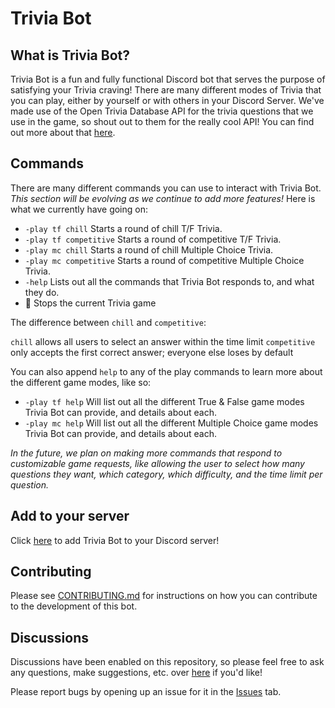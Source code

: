 # Trivia Bot

## What is Trivia Bot?

Trivia Bot is a fun and fully functional Discord bot that serves the purpose of satisfying your Trivia craving! There are many different modes of Trivia that you can play, either by yourself or with others in your Discord Server. We've made use of the Open Trivia Database API for the trivia questions that we use in the game, so shout out to them for the really cool API! You can find out more about that [here](https://opentdb.com/).

## Commands

There are many different commands you can use to interact with Trivia Bot. _This section will be evolving as we continue to add more features!_ Here is what we currently have going on:

-   `-play tf chill` Starts a round of chill T/F Trivia.
-   `-play tf competitive` Starts a round of competitive T/F Trivia.
-   `-play mc chill` Starts a round of chill Multiple Choice Trivia.
-   `-play mc competitive` Starts a round of competitive Multiple Choice Trivia.
-   `-help` Lists out all the commands that Trivia Bot responds to, and what they do.
-   🛑 Stops the current Trivia game

The difference between `chill` and `competitive`:

`chill` allows all users to select an answer within the time limit
`competitive` only accepts the first correct answer; everyone else loses by default

You can also append `help` to any of the play commands to learn more about the different game modes, like so:

-   `-play tf help` Will list out all the different True & False game modes Trivia Bot can provide, and details about each.
-   `-play mc help` Will list out all the different Multiple Choice game modes Trivia Bot can provide, and details about each.

_In the future, we plan on making more commands that respond to customizable game requests, like allowing the user to select how many questions they want, which category, which difficulty, and the time limit per question._

## Add to your server

Click [here](https://discord.com/api/oauth2/authorize?client_id=831974682709721099&permissions=161856&scope=bot) to add Trivia Bot to your Discord server!

## Contributing

Please see [CONTRIBUTING.md](https://github.com/elenirotsides/Trivia-Bot/blob/main/CONTRIBUTING.MD) for instructions on how you can contribute to the development of this bot.

## Discussions

Discussions have been enabled on this repository, so please feel free to ask any questions, make suggestions, etc. over [here](https://github.com/elenirotsides/Trivia-Bot/discussions) if you'd like!

Please report bugs by opening up an issue for it in the [Issues](https://github.com/elenirotsides/Trivia-Bot/issues) tab.
